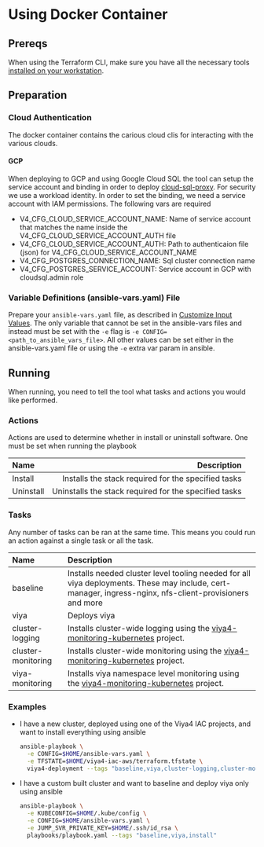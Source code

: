 # Using Docker Container

## Prereqs

When using the Terraform CLI, make sure you have all the necessary tools [installed on your workstation](../../README.md#ansible).

## Preparation

### Cloud Authentication

The docker container contains the carious cloud clis for interacting with the various clouds.

#### GCP

When deploying to GCP and using Google Cloud SQL the tool can setup the service account and binding in order to deploy [cloud-sql-proxy](https://cloud.google.com/sql/docs/postgres/connect-kubernetes-engine). For security we use a workload identity. In order to set the binding, we need a service account with IAM permissions. The following vars are required

- V4_CFG_CLOUD_SERVICE_ACCOUNT_NAME: Name of service account that matches the name inside the V4_CFG_CLOUD_SERVICE_ACCOUNT_AUTH file
- V4_CFG_CLOUD_SERVICE_ACCOUNT_AUTH: Path to authenticaion file (json) for V4_CFG_CLOUD_SERVICE_ACCOUNT_NAME
- V4_CFG_POSTGRES_CONNECTION_NAME: Sql cluster connection name
- V4_CFG_POSTGRES_SERVICE_ACCOUNT: Service account in GCP with cloudsql.admin role

### Variable Definitions (ansible-vars.yaml) File

Prepare your `ansible-vars.yaml` file, as described in [Customize Input Values](../../README.md#customize-input-values). The only variable that cannot be set in the ansible-vars files and instead must be set with the `-e` flag is `-e CONFIG=<path_to_ansible_vars_file>`. All other values can be set either in the ansible-vars.yaml file or using the `-e` extra var param in ansible.

## Running

When running, you need to tell the tool what tasks and actions you would like performed. 

### Actions

Actions are used to determine whether in install or uninstall software. One must be set when running the playbook

| Name | Description |
| :--- | ---: |
| Install | Installs the stack required for the specified tasks |
| Uninstall | Uninstalls the stack required for the specified tasks |

### Tasks

Any number of tasks can be ran at the same time. This means you could run an action against a single task or all the task.

| Name | Description |
| :--- | :--- |
| baseline | Installs needed cluster level tooling needed for all viya deployments. These may include, cert-manager, ingress-nginx, nfs-client-provisioners and more |
| viya | Deploys viya |
| cluster-logging | Installs cluster-wide logging using the [viya4-monitoring-kubernetes](https://github.com/sassoftware/viya4-monitoring-kubernetes) project. |
| cluster-monitoring | Installs cluster-wide monitoring using the [viya4-monitoring-kubernetes](https://github.com/sassoftware/viya4-monitoring-kubernetes) project. |
| viya-monitoring | Installs viya namespace level monitoring using the [viya4-monitoring-kubernetes](https://github.com/sassoftware/viya4-monitoring-kubernetes) project. |

### Examples

- I have a new cluster, deployed using one of the Viya4 IAC projects, and want to install everything using ansible

  ```bash
  ansible-playbook \
    -e CONFIG=$HOME/ansible-vars.yaml \
    -e TFSTATE=$HOME/viya4-iac-aws/terraform.tfstate \
    viya4-deployment --tags "baseline,viya,cluster-logging,cluster-monitoring,viya-monitoring,install"
  ```

- I have a custom built cluster and want to baseline and deploy viya only using ansible

  ```bash
  ansible-playbook \
    -e KUBECONFIG=$HOME/.kube/config \
    -e CONFIG=$HOME/ansible-vars.yaml \
    -e JUMP_SVR_PRIVATE_KEY=$HOME/.ssh/id_rsa \
    playbooks/playbook.yaml --tags "baseline,viya,install"
  ```
